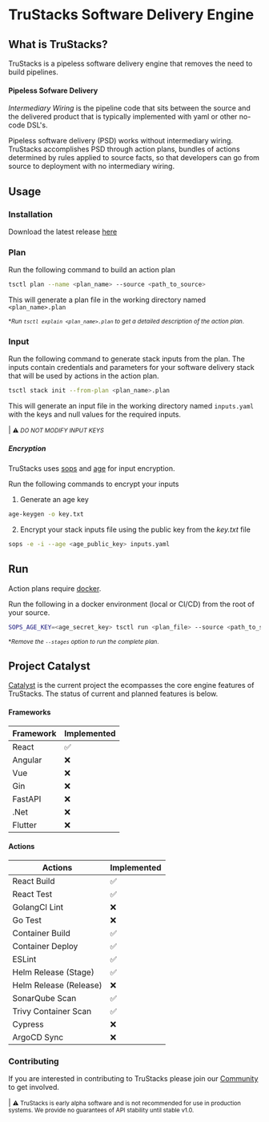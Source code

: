 # TruStacks Software Delivery Engine

## What is TruStacks?

TruStacks is a pipeless software delivery engine that removes the need to build pipelines.

#### Pipeless Sofware Delivery

*Intermediary Wiring* is the pipeline code that sits between the source and the delivered product that is typically implemented with yaml or other no-code DSL's.

Pipeless software delivery (PSD) works without intermediary wiring. TruStacks accomplishes PSD through action plans, bundles of actions determined by rules applied to source facts, so that developers can go from source to deployment with no intermediary wiring.

## Usage

### Installation

Download the latest release [here](https://github.com/TruStacks/trustacks/releases)

### Plan

Run the following command to build an action plan

```bash
tsctl plan --name <plan_name> --source <path_to_source>
```

This will generate a plan file in the working directory named `<plan_name>.plan`

<small>**Run `tsctl explain <plan_name>.plan` to get a detailed description of the action plan*.</small>

### Input

Run the following command to generate stack inputs from the plan. The inputs contain credentials and parameters for your software delivery stack that will be used by actions in the action plan.

```bash
tsctl stack init --from-plan <plan_name>.plan
```

This will generate an input file in the working directory named `inputs.yaml` with the keys and null values for the required inputs.

| <small>⚠ *DO NOT MODIFY INPUT KEYS*</small>

##### Encryption

TruStacks uses [sops](https://github.com/getsops/sops) and [age](https://github.com/FiloSottile/age) for input encryption.

Run the following commands to encrypt your inputs

1. Generate an age key

```bash
age-keygen -o key.txt
```

2. Encrypt your stack inputs file using the public key from the *key.txt* file

```bash
sops -e -i --age <age_public_key> inputs.yaml
```

## Run

Action plans require [docker](https://www.docker.com/).

Run the following in a docker environment (local or CI/CD) from the root of your source.

```bash
SOPS_AGE_KEY=<age_secret_key> tsctl run <plan_file> --source <path_to_source> --inputs <path_to_encrypted_inputs> --stages feedback
```

<small>**Remove the `--stages` option to run the complete plan*.</small>

## Project Catalyst

[Catalyst](https://github.com/orgs/TruStacks/projects/2) is the current project the ecompasses the core engine features of TruStacks. The status of current and planned features is below.

#### Frameworks

|Framework|Implemented|
|-|-|
|React|✅|
|Angular|❌|
|Vue|❌|
|Gin|❌|
|FastAPI|❌|
|.Net|❌|
|Flutter|❌|

#### Actions

|Actions|Implemented|
|-|-|
|React Build|✅|
|React Test|✅|
|GolangCI Lint|❌|
|Go Test|❌|
|Container Build|✅|
|Container Deploy|✅|
|ESLint|✅|
|Helm Release (Stage)|✅|
|Helm Release (Release)|❌|
|SonarQube Scan|✅|
|Trivy Container Scan|✅|
|Cypress|❌|
|ArgoCD Sync|❌|

### Contributing

If you are interested in contributing to TruStacks please join our [Community](https://discord.gg/usgjQj7QTd) to get involved. 

| <small>⚠ TruStacks is early alpha software and is not recommended for use in production systems. We provide no guarantees of API stability until stable v1.0.</small>